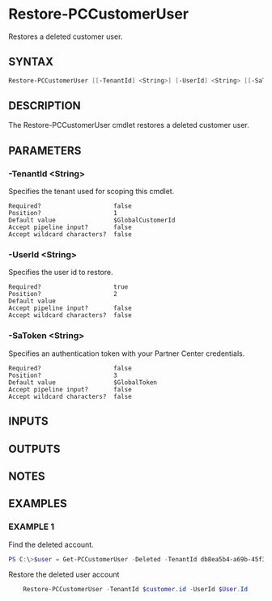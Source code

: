 # Restore-PCCustomerUser

Restores a deleted customer user.

## SYNTAX

```powershell
Restore-PCCustomerUser [[-TenantId] <String>] [-UserId] <String> [[-SaToken] <String>] [<CommonParameters>]
```

## DESCRIPTION

The Restore-PCCustomerUser cmdlet restores a deleted customer user.

## PARAMETERS

### -TenantId &lt;String&gt;

Specifies the tenant used for scoping this cmdlet.

```
Required?                    false
Position?                    1
Default value                $GlobalCustomerId
Accept pipeline input?       false
Accept wildcard characters?  false
```

### -UserId &lt;String&gt;

Specifies the user id to restore.

```
Required?                    true
Position?                    2
Default value
Accept pipeline input?       false
Accept wildcard characters?  false
```

### -SaToken &lt;String&gt;

Specifies an authentication token with your Partner Center credentials.

```
Required?                    false
Position?                    3
Default value                $GlobalToken
Accept pipeline input?       false
Accept wildcard characters?  false
```

## INPUTS

## OUTPUTS

## NOTES

## EXAMPLES

### EXAMPLE 1

Find the deleted account.

```powershell
PS C:\>$user = Get-PCCustomerUser -Deleted -TenantId db8ea5b4-a69b-45f3-abd3-dca19e87c536 | Where-Object {$_.userPrincipalName -eq 'John@wingtiptoyscsptest.onmicrosoft.com'}
```

Restore the deleted user account

```powershell
    Restore-PCCustomerUser -TenantId $customer.id -UserId $User.Id
```
